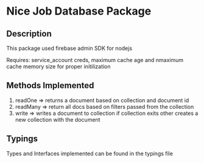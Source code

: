 # Nice Job Database Package

## Description
This package used firebase admin SDK for nodejs

Requires: service_account creds, maximum cache age and nmaximum cache memory size for proper initilization

## Methods Implemented
1. readOne => returns a document based on collection and document id
2. readMany => return all docs based on filters passed from the collection
3. write => writes a document to collection if collection exits other creates a new collection with the document

## Typings
Types and Interfaces implemented can be found in the typings file